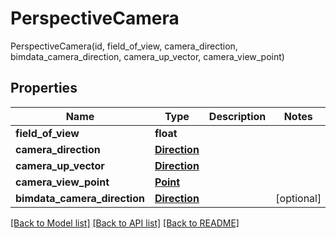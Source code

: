 # PerspectiveCamera

PerspectiveCamera(id, field_of_view, camera_direction, bimdata_camera_direction, camera_up_vector, camera_view_point)
## Properties
Name | Type | Description | Notes
------------ | ------------- | ------------- | -------------
**field_of_view** | **float** |  | 
**camera_direction** | [**Direction**](Direction.md) |  | 
**camera_up_vector** | [**Direction**](Direction.md) |  | 
**camera_view_point** | [**Point**](Point.md) |  | 
**bimdata_camera_direction** | [**Direction**](Direction.md) |  | [optional] 

[[Back to Model list]](../README.md#documentation-for-models) [[Back to API list]](../README.md#documentation-for-api-endpoints) [[Back to README]](../README.md)


